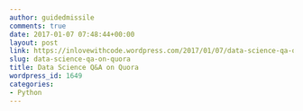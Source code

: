```yaml
---
author: guidedmissile
comments: true
date: 2017-01-07 07:48:44+00:00
layout: post
link: https://inlovewithcode.wordpress.com/2017/01/07/data-science-qa-on-quora/
slug: data-science-qa-on-quora
title: Data Science Q&A on Quora
wordpress_id: 1649
categories:
- Python
---
```



